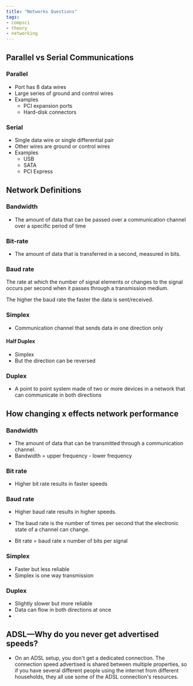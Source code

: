 ```yaml
---
title: "Networks Questions"
tags:
- compsci
- theory
- networking
---
```


## Parallel vs Serial Communications

### Parallel

- Port has 8 data wires
- Large series of ground and control wires
- Examples
	- PCI expansion ports
	- Hard-disk connectors

### Serial

- Single data wire or single differential pair
- Other wires are ground or control wires
- Examples
	- USB
	- SATA
	- PCI Express


## Network Definitions

### Bandwidth

- The amount of data that can be passed over a communication channel over a specific period of time

### Bit-rate

- The amount of data that is transferred in a second, measured in bits.

### Baud rate

The rate at which the number of signal elements or changes to the signal occurs per second when it passes through a transmission medium.

The higher the baud rate the faster the data is sent/received.


### Simplex

- Communication channel that sends data in one direction only 

#### Half Duplex

- Simplex
- But the direction can be reversed

### Duplex

- A point to point system made of two or more devices in a network that can communicate in both directions

## How changing x effects network performance

### Bandwidth

- The amount of data that can be transmitted through a communication channel.
- Bandwidth = upper frequency - lower frequency

### Bit rate

- Higher bit rate results in faster speeds

### Baud rate

- Higher baud rate results in higher speeds.
- The baud rate is the number of times per second that the electronic state of a channel can change.

- Bit rate = baud rate x number of bits per signal

### Simplex

- Faster but less reliable
- Simplex is one way transmission

### Duplex

- Slightly slower but more reliable
- Data can flow in both directions at once
- 

## ADSL—Why do you never get advertised speeds?

- On an ADSL setup, you don't get a dedicated connection. The connection speed advertised is shared between multiple properties, so if you have several different people using the internet from different households, they all use some of the ADSL connection's resources.



‎‎